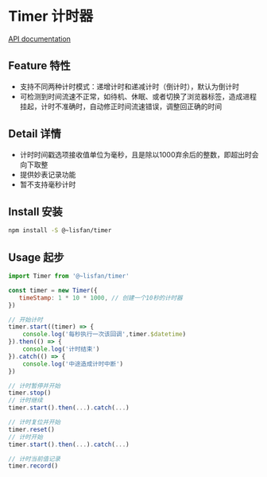 # Timer 计时器

[API documentation](https://lisfan.github.io/timer/)

## Feature 特性

- 支持不同两种计时模式：递增计时和递减计时（倒计时），默认为倒计时
- 可检测到时间流速不正常，如待机、休眠、或者切换了浏览器标签，造成进程挂起，计时不准确时，自动修正时间流速错误，调整回正确的时间

## Detail 详情

- 计时时间戳选项接收值单位为毫秒，且是除以1000弃余后的整数，即超出时会向下取整
- 提供妙表记录功能
- 暂不支持毫秒计时

## Install 安装

```bash
npm install -S @~lisfan/timer
```

## Usage 起步

```js
import Timer from '@~lisfan/timer'

const timer = new Timer({
   timeStamp: 1 * 10 * 1000, // 创建一个10秒的计时器
})

// 开始计时
timer.start((timer) => {
    console.log('每秒执行一次该回调',timer.$datetime)
}).then(() => {
    console.log('计时结束')
}).catch(() => {
    console.log('中途造成计时中断')
})

// 计时暂停并开始
timer.stop()
// 计时继续
timer.start().then(...).catch(...)

// 计时复位并开始
timer.reset()
// 计时开始
timer.start().then(...).catch(...)

// 计时当前值记录
timer.record()

```